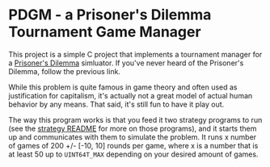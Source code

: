 # PDGM - a Prisoner's Dilemma Tournament Game Manager

This project is a simple C project that implements a tournament manager for a [Prisoner's Dilemma](https://en.wikipedia.org/wiki/Prisoner%27s_dilemma) simluator. If you've never heard of the Prisoner's Dilemma, follow the previous link.

While this problem is quite famous in game theory and often used as justification for capitalism, it's actually not
a great model of actual human behavior by any means. That said, it's still fun to have it play out.

The way this program works is that you feed it two strategy programs to run (see the [strategy README](./strategies/README.md) for more on those programs), and it starts them up and communicates with them to simulate the problem. It runs x number of games of 200 +/- [-10, 10] rounds per game, where x is a number that is at least 50 up to `UINT64T_MAX` depending on your desired amount of games.
